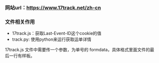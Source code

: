 ﻿### 网站url：https://www.17track.net/zh-cn

### 文件相关作用
* 17track.js：获取Last-Event-ID这个cookie的值
* track.py: 使用python来运行获取运单详情

17track.js 文件中需要传一个参数，为单号的 formdata，具体格式里面文件的最后一行有样板。
